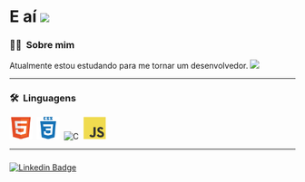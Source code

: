 <h1 align="left">E aí  <img src="https://media.giphy.com/media/hvRJCLFzcasrR4ia7z/giphy.gif" width="40"></h1>

### :man_technologist: &nbsp;Sobre mim

Atualmente estou estudando para me tornar um desenvolvedor. <img src="https://media.giphy.com/media/WUlplcMpOCEmTGBtBW/giphy.gif" width="30">

---

### 🛠️ &nbsp;Linguagens

<p>
<img src="https://github.com/devicons/devicon/blob/master/icons/html5/html5-original.svg" title="HTML5" alt="HTML" width="40" height="40"/>&nbsp;
<img src="https://github.com/devicons/devicon/blob/master/icons/css3/css3-plain-wordmark.svg"  title="CSS3" alt="CSS" width="40" height="40"/>&nbsp;
<img src="https://github.com/devicons/devicon/blob/master/icons/javascript/c-original.svg" title="C" alt="C" width="40" height="40"/>&nbsp;
<img src="https://github.com/devicons/devicon/blob/master/icons/javascript/javascript-original.svg" title="Javascript" alt="Javascript" width="40" height="40"/>&nbsp;
</p>

---

###
[![Linkedin Badge](https://img.shields.io/badge/-LinkedIn-blue?style=flat&logo=Linkedin&logoColor=white)](https://www.linkedin.com/in/alessandrossousa)


